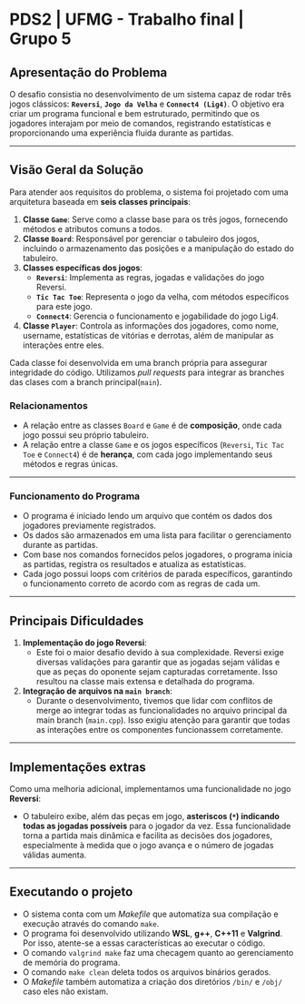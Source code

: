 # PDS2 | UFMG - Trabalho final | Grupo 5

## **Apresentação do Problema**
O desafio consistia no desenvolvimento de um sistema capaz de rodar três jogos clássicos: **`Reversi`**, **`Jogo da Velha`** e **`Connect4 (Lig4)`**. O objetivo era criar um programa funcional e bem estruturado, permitindo que os jogadores interajam por meio de comandos, registrando estatísticas e proporcionando uma experiência fluida durante as partidas.

---

## **Visão Geral da Solução**
Para atender aos requisitos do problema, o sistema foi projetado com uma arquitetura baseada em **seis classes principais**:

1. **Classe `Game`**: Serve como a classe base para os três jogos, fornecendo métodos e atributos comuns a todos.
2. **Classe `Board`**: Responsável por gerenciar o tabuleiro dos jogos, incluindo o armazenamento das posições e a manipulação do estado do tabuleiro.
3. **Classes específicas dos jogos**:
   - **`Reversi`**: Implementa as regras, jogadas e validações do jogo Reversi.
   - **`Tic Tac Toe`**: Representa o jogo da velha, com métodos específicos para este jogo.
   - **`Connect4`**: Gerencia o funcionamento e jogabilidade do jogo Lig4.
4. **Classe `Player`**: Controla as informações dos jogadores, como nome, username, estatísticas de vitórias e derrotas, além de manipular as interações entre eles.

Cada classe foi desenvolvida em uma branch própria para assegurar integridade do código. Utilizamos *pull requests* para integrar as branches das clases com a branch principal(`main`).

### **Relacionamentos**
- A relação entre as classes `Board` e `Game` é de **composição**, onde cada jogo possui seu próprio tabuleiro.
- A relação entre a classe `Game` e os jogos específicos (`Reversi`, `Tic Tac Toe` e `Connect4`) é de **herança**, com cada jogo implementando seus métodos e regras únicas.

---

### **Funcionamento do Programa**
- O programa é iniciado lendo um arquivo que contém os dados dos jogadores previamente registrados.
- Os dados são armazenados em uma lista para facilitar o gerenciamento durante as partidas.
- Com base nos comandos fornecidos pelos jogadores, o programa inicia as partidas, registra os resultados e atualiza as estatísticas.
- Cada jogo possui loops com critérios de parada específicos, garantindo o funcionamento correto de acordo com as regras de cada um.

---

## **Principais Dificuldades**
1. **Implementação do jogo Reversi**:
   - Este foi o maior desafio devido à sua complexidade. Reversi exige diversas validações para garantir que as jogadas sejam válidas e que as peças do oponente sejam capturadas corretamente. Isso resultou na classe mais extensa e detalhada do programa.
2. **Integração de arquivos na `main branch`**:
   - Durante o desenvolvimento, tivemos que lidar com conflitos de merge ao integrar todas as funcionalidades no arquivo principal da main branch (`main.cpp`). Isso exigiu atenção para garantir que todas as interações entre os componentes funcionassem corretamente.

---

## **Implementações extras**
Como uma melhoria adicional, implementamos uma funcionalidade no jogo **Reversi**:
- O tabuleiro exibe, além das peças em jogo, **asteriscos (`*`) indicando todas as jogadas possíveis** para o jogador da vez. Essa funcionalidade torna a partida mais dinâmica e facilita as decisões dos jogadores, especialmente à medida que o jogo avança e o número de jogadas válidas aumenta.

--- 

## **Executando o projeto**
- O sistema conta com um *Makefile* que automatiza sua compilação e execução através do comando `make`.
- O programa foi desenvolvido utilizando **WSL**, **g++**, **C++11** e **Valgrind**. Por isso, atente-se a essas características ao executar o código. 
- O comando `valgrind make` faz uma checagem quanto ao gerenciamento de memória do programa.
- O comando `make clean` deleta todos os arquivos binários gerados.
- O *Makefile* também automatiza a criação dos diretórios `/bin/` e `/obj/` caso eles não existam.
